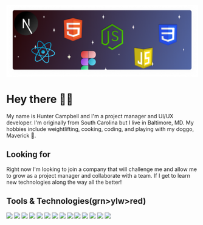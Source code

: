![Header](/assets/github-header-3.png)

# Hey there 🙋‍♂️

My name is Hunter Campbell and I'm a project manager and UI/UX developer. I'm originally from South Carolina but I live in Baltimore, MD. My hobbies include weightlifting, cooking, coding, and playing with my doggo, Maverick 🐺.

## Looking for

Right now I'm looking to join a company that will challenge me and allow me to grow as a project manager and collaborate with a team. If I get to learn new technologies along the way all the better!

## Tools & Technologies(grn>ylw>red)

![](https://img.shields.io/badge/ReactJS-informational?style=flat&logo=react&logoColor=white&color=2bbc8a)
![](https://img.shields.io/badge/JavaScript-informational?style=flat&logo=javascript&logoColor=white&color=2bbc8a)
![](https://img.shields.io/badge/CSS3-informational?style=flat&logo=css3&logoColor=white&color=2bbc8a)
![](https://img.shields.io/badge/Styled_Components-informational?style=flat&logo=styled-components&logoColor=white&color=2bbc8a)
![](https://img.shields.io/badge/Sass-informational?style=flat&logo=sass&logoColor=white&color=2bbc8a)
![](https://img.shields.io/badge/GraphQL-informational?style=flat&logo=graphql&logoColor=white&color=2bbc8a)
![](https://img.shields.io/badge/NextJS-informational?style=flat&logo=nextdotjs&logoColor=white&color=2bbc8a)
![](https://img.shields.io/badge/Visual_Studio_Code-informational?style=flat&logo=visual-studio-code&logoColor=white&color=2bbc8a)
![](https://img.shields.io/badge/NodeJS-informational?style=flat&logo=node.js&logoColor=white&color=yellow)
![](https://img.shields.io/badge/ExpressJS-informational?style=flat&logo=express&logoColor=white&color=yellow)
![](https://img.shields.io/badge/MongoDB-informational?style=flat&logo=mongodb&logoColor=white&color=yellow)
![](https://img.shields.io/badge/DigitalOcean-informational?style=flat&logo=digitalocean&logoColor=white&color=yellow)
![](https://img.shields.io/badge/AWS-informational?style=flat&logo=amazon-aws&logoColor=white&color=yellow)
![](https://img.shields.io/badge/Gatsby-informational?style=flat&logo=gatsby&logoColor=white&color=red)






<!--
**campbehr/campbehr** is a ✨ _special_ ✨ repository because its `README.md` (this file) appears on your GitHub profile.

Here are some ideas to get you started:

- 🔭 I’m currently working on ...
- 🌱 I’m currently learning ...
- 👯 I’m looking to collaborate on ...
- 🤔 I’m looking for help with ...
- 💬 Ask me about ...
- 📫 How to reach me: ...
- 😄 Pronouns: ...
- ⚡ Fun fact: ...
-->
